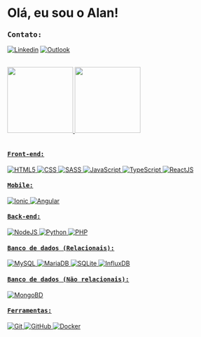 # Olá, eu sou o Alan!
 
 ###  <kbd>Contato:</kbd><br>
 [![Linkedin](https://img.shields.io/badge/LinkedIn-0077B5?style=for-the-badge&logo=linkedin&logoColor=white)](https://www.linkedin.com/in/alan-teles-0211a6177/)
 [![Outlook](https://img.shields.io/badge/Microsoft_Outlook-0078D4?style=for-the-badge&logo=microsoft-outlook&logoColor=white)](mailto:alan.teles12@outlook.com)
 
 <div><br>
    <a href="https://github.com/TelesAlan">
    <img height="150em" src="https://github-readme-stats.vercel.app/api?username=TelesAlan&show_icons=true&theme=dracula&include_all_commits=true&count_private=true"/>
    <img height="150em" src="https://github-readme-stats.vercel.app/api/top-langs/?username=TelesAlan&layout=compact&langs_count=7&theme=dracula"/>
  </div>

<div style="display: inline_block"><br>

  ####  <kbd>Front-end:</kbd><br>
  <img alt="HTML5" src="https://img.shields.io/badge/HTML5-E34F26?style=for-the-badge&logo=html5&logoColor=white" />
  <img alt="CSS" src="https://img.shields.io/badge/CSS3-1572B6?style=for-the-badge&logo=css3&logoColor=white" />
  <img alt="SASS" src="https://img.shields.io/badge/Sass-CC6699?style=for-the-badge&logo=sass&logoColor=white" />
  <img alt="JavaScript" src="https://img.shields.io/badge/JavaScript-F7DF1E?style=for-the-badge&logo=javascript&logoColor=black" />
  <img alt="TypeScript" src="https://img.shields.io/badge/typescript-%23007ACC.svg?style=for-the-badge&logo=typescript&logoColor=white" />
  <img alt="ReactJS" src="https://img.shields.io/badge/react-%2320232a.svg?style=for-the-badge&logo=react&logoColor=%2361DAFB" />

  ####  <kbd>Mobile:</kbd><br>
  <img alt="Ionic" src="https://img.shields.io/badge/Ionic-%233880FF.svg?style=for-the-badge&logo=Ionic&logoColor=white" />
  <img alt="Angular" src="https://img.shields.io/badge/angular-%23DD0031.svg?style=for-the-badge&logo=angular&logoColor=white" />
  
  ####  <kbd>Back-end:</kbd><br>
  <img alt="NodeJS" src="https://img.shields.io/badge/node.js-6DA55F?style=for-the-badge&logo=node.js&logoColor=white" />
  <img alt="Python" src="https://img.shields.io/badge/python-3670A0?style=for-the-badge&logo=python&logoColor=ffdd54" />
  <img alt="PHP" src="https://img.shields.io/badge/php-%23777BB4.svg?style=for-the-badge&logo=php&logoColor=white" />

  ####  <kbd>Banco de dados (Relacionais):</kbd><br>
  <img alt="MySQL" src="https://img.shields.io/badge/mysql-%2300f.svg?style=for-the-badge&logo=mysql&logoColor=white" />
  <img alt="MariaDB" src="https://img.shields.io/badge/MariaDB-003545?style=for-the-badge&logo=mariadb&logoColor=white" />
  <img alt="SQLite" src="https://img.shields.io/badge/sqlite-%2307405e.svg?style=for-the-badge&logo=sqlite&logoColor=white" />
  <img alt="InfluxDB" src="https://img.shields.io/badge/InfluxDB-22ADF6?style=for-the-badge&logo=InfluxDB&logoColor=white" />

  ####  <kbd>Banco de dados (Não relacionais):</kbd><br>
  <img alt="MongoBD" src="https://img.shields.io/badge/MongoDB-%234ea94b.svg?style=for-the-badge&logo=mongodb&logoColor=white" />
   
  ####  <kbd>Ferramentas:</kbd><br>
  <img alt="Git" src="https://img.shields.io/badge/GIT-E44C30?style=for-the-badge&logo=git&logoColor=white" />
  <img alt="GitHub" src="https://img.shields.io/badge/GitHub-100000?style=for-the-badge&logo=github&logoColor=white" />
  <img alt="Docker" src="https://img.shields.io/badge/docker-%230db7ed.svg?style=for-the-badge&logo=docker&logoColor=white" />
</div>
